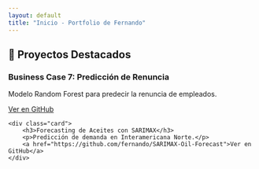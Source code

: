 ```yaml
---
layout: default
title: "Inicio - Portfolio de Fernando"
---
```


<section>
    <h2>🚀 Proyectos Destacados</h2>
    <div class="card">
        <h3>Business Case 7: Predicción de Renuncia</h3>
        <p>Modelo Random Forest para predecir la renuncia de empleados.</p>
        <a href="https://github.com/fernando/BC7">Ver en GitHub</a>
    </div>

    <div class="card">
        <h3>Forecasting de Aceites con SARIMAX</h3>
        <p>Predicción de demanda en Interamericana Norte.</p>
        <a href="https://github.com/fernando/SARIMAX-Oil-Forecast">Ver en GitHub</a>
    </div>
</section>
